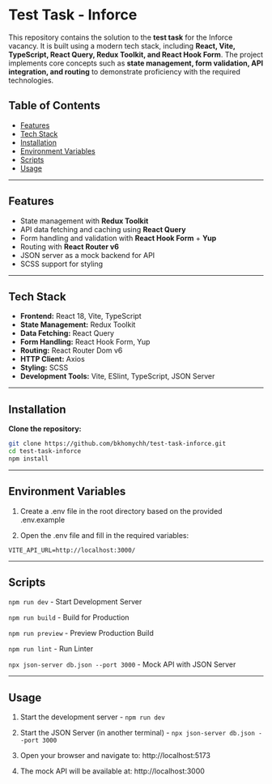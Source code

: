 # Test Task - Inforce

This repository contains the solution to the **test task** for the Inforce vacancy. It is built
using a modern tech stack, including **React, Vite, TypeScript, React Query, Redux Toolkit, and
React Hook Form**. The project implements core concepts such as **state management, form validation,
API integration, and routing** to demonstrate proficiency with the required technologies.

## Table of Contents

- [Features](#features)
- [Tech Stack](#tech-stack)
- [Installation](#installation)
- [Environment Variables](#environment-variables)
- [Scripts](#scripts)
- [Usage](#usage)

---

## Features

- State management with **Redux Toolkit**
- API data fetching and caching using **React Query**
- Form handling and validation with **React Hook Form** + **Yup**
- Routing with **React Router v6**
- JSON server as a mock backend for API
- SCSS support for styling

---

## Tech Stack

- **Frontend:** React 18, Vite, TypeScript
- **State Management:** Redux Toolkit
- **Data Fetching:** React Query
- **Form Handling:** React Hook Form, Yup
- **Routing:** React Router Dom v6
- **HTTP Client:** Axios
- **Styling:** SCSS
- **Development Tools:** Vite, ESlint, TypeScript, JSON Server

---

## Installation

**Clone the repository:**

```bash
git clone https://github.com/bkhomychh/test-task-inforce.git
cd test-task-inforce
npm install
```

---

## Environment Variables

1. Create a .env file in the root directory based on the provided .env.example

2. Open the .env file and fill in the required variables:

`VITE_API_URL=http://localhost:3000/`

---

## Scripts

`npm run dev` - Start Development Server

`npm run build` - Build for Production

`npm run preview` - Preview Production Build

`npm run lint` - Run Linter

`npx json-server db.json --port 3000` - Mock API with JSON Server

---

## Usage

1. Start the development server - `npm run dev`

2. Start the JSON Server (in another terminal) - `npx json-server db.json --port 3000`

3. Open your browser and navigate to: http://localhost:5173

4. The mock API will be available at: http://localhost:3000
